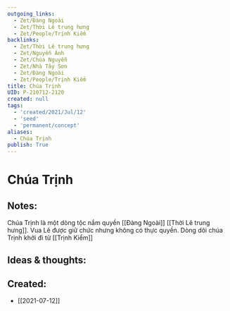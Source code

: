 ```yaml
---
outgoing_links:
  - Zet/Đàng Ngoài
  - Zet/Thời Lê trung hưng
  - Zet/People/Trịnh Kiểm
backlinks:
  - Zet/Thời Lê trung hưng
  - Zet/Nguyễn Ánh
  - Zet/Chúa Nguyễn
  - Zet/Nhà Tây Sơn
  - Zet/Đàng Ngoài
  - Zet/People/Trịnh Kiểm
title: Chúa Trịnh
UID: P-210712-2120
created: null
tags:
  - 'created/2021/Jul/12'
  - 'seed'
  - 'permanent/concept'
aliases:
  - Chúa Trịnh
publish: True
---
```

# Chúa Trịnh

## Notes:
Chúa Trịnh là một dòng tộc nắm quyền [[Đàng Ngoài]] [[Thời Lê trung hưng]]. Vua Lê được giữ chức nhưng không có thực quyền.
Dòng dõi chúa Trịnh khởi đi từ [[Trịnh Kiểm]]

## Ideas & thoughts:


## Created:
- [[2021-07-12]]
